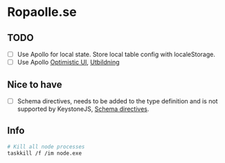 # Ropaolle.se

## TODO

- [ ] Use Apollo for local state. Store local table config with localeStorage.
- [ ] Use Apollo [Optimistic UI](https://www.apollographql.com/docs/react/performance/optimistic-ui/), [Utbildning](https://github.com/FrontendMasters/fullstack-graphql/blob/solution/client/src/pages/Pets.js)

## Nice to have

- [ ] Schema directives, needs to be added to the type definition and is not supported by KeystoneJS, [Schema directives](https://www.apollographql.com/docs/graphql-tools/schema-directives/).

## Info

```sh
# Kill all node processes
taskkill /f /im node.exe
```
